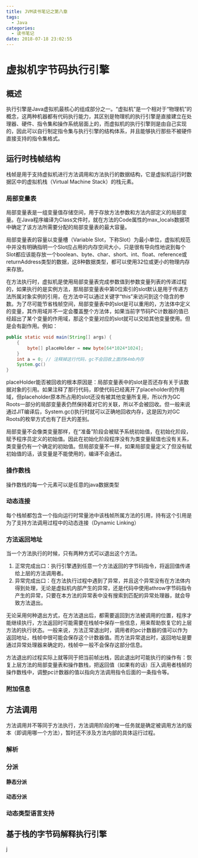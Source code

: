 ```yaml
---
title: JVM读书笔记之第八章
tags:
  - Java
categories:
  - 读书笔记
date: 2018-07-18 23:02:55
---
```


# 虚拟机字节码执行引擎

## 概述

执行引擎是Java虚拟机最核心的组成部分之一。“虚拟机”是一个相对于“物理机”的概念，这两种机器都有代码执行能力，其区别是物理机的执行引擎是直接建立在处理器、硬件、指令集和操作系统层面上的，而虚拟机的执行引擎则是由自己实现的，因此可以自行制定指令集与执行引擎的结构体系，并且能够执行那些不被硬件直接支持的指令集格式。
<!-- more -->

## 运行时栈帧结构

栈帧是用于支持虚拟机进行方法调用和方法执行的数据结构，它是虚拟机运行时数据区中的虚拟机栈（Virtual Machine Stack）的栈元素。

### 局部变量表

局部变量表是一组变量值存储空间，用于存放方法参数和方法内部定义的局部变量。在Java程序编译为Class文件时，就在方法的Code属性的max_locals数据项中确定了该方法所需要分配的局部变量表的最大容量。

局部变量表的容量以变量槽（Variable Slot，下称Slot）为最小单位，虚拟机规范中并没有明确指明一个Slot应占用的内存空间大小，只是很有导向性地说到每个Slot都应该能存放一个boolean、byte、char、short、int、float、reference或returnAddress类型的数据，这8种数据类型，都可以使用32位或更小的物理内存来存放。

在方法执行时，虚拟机是使用局部变量表完成参数值到参数变量列表的传递过程的，如果执行的是实例方法，那局部变量表中第0位索引的slot默认是用于传递方法所属对象实例的引用，在方法中可以通过关键字“this”来访问到这个隐含的参数。为了尽可能节省栈帧空间，局部变量表中的slot是可以重用的，方法体中定义的变量，其作用域并不一定会覆盖整个方法体，如果当前字节码PC计数器的值已经超出了某个变量的作用域，那这个变量对应的slot就可以交给其他变量使用。但是会有副作用。例如：

```java
public static void main(String[] args) {
    {
        byte[] placeHolder = new byte[64*1024*1024];
    }
    int a = 0; // 注释掉这行代码，gc不会回收上面的64mb内存
    System.gc()
}
```

placeHolder能否被回收的根本原因是：局部变量表中的slot是否还存有关于该数据对象的引用。如果注释了那行代码，即使代码已经离开了placeholder的作用域，但placeholder原本所占用的slot还没有被其他变量所复用，所以作为GC Roots一部分的局部变量表仍然保持着对它的关联，所以不会被回收。但一般来说通过JIT编译后，System.gc()执行时就可以正确地回收内存，这是因为对GC Roots的枚举方式也有了巨大的差别。

局部变量不会像类变量那样，在“准备”阶段会被赋予系统初始值，在初始化阶段，赋予程序员定义的初始值。因此在初始化阶段程序没有为类变量赋值也没有关系，类变量仍有一个确定的初始值。但局部变量不一样，如果局部变量定义了但没有赋初始值的话，该变量是不能使用的，编译不会通过。

### 操作数栈

操作数栈的每一个元素可以是任意的java数据类型

### 动态连接

每个栈帧都包含一个指向运行时常量池中该栈帧所属方法的引用，持有这个引用是为了支持方法调用过程中的动态连接（Dynamic Linking）

### 方法返回地址

当一个方法执行的时候，只有两种方式可以退出这个方法。

1. 正常完成出口：执行引擎遇到任意一个方法返回的字节码指令，将返回值传递给上层的方法调用者。
2. 异常完成出口：在方法执行过程中遇到了异常，并且这个异常没有在方法体内得到处理，无论是虚拟机内部产生的异常，还是代码中使用athrow字节码指令产生的异常，只要在本方法的异常表中没有搜索到匹配的异常处理器，就会导致方法退出。

无论采用何种退出方式，在方法退出后，都需要返回到方法被调用的位置，程序才能继续执行，方法返回时可能需要在栈帧中保存一些信息，用来帮助恢复它的上层方法的执行状态。一般来说，方法正常退出时，调用者的pc计数器的值可以作为返回地址，栈帧中很可能会保存这个计数器值。而方法异常退出时，返回地址是要通过异常处理器来确定的，栈帧中一般不会保存这部分信息。

方法退出的过程实际上就等同于把当前帧出栈，因此退出时可能执行的操作有：恢复上层方法的局部变量表和操作数栈，把返回值（如果有的话）压入调用者栈帧的操作数栈中，调整pc计数器的值以指向方法调用指令后面的一条指令等。

### 附加信息



## 方法调用

方法调用并不等同于方法执行，方法调用阶段的唯一任务就是确定被调用方法的版本（即调用哪一个方法），暂时还不涉及方法内部的具体运行过程。

### 解析

### 分派

#### 静态分派

#### 动态分派

### 动态类型语言支持

## 基于栈的字节码解释执行引擎

 j

